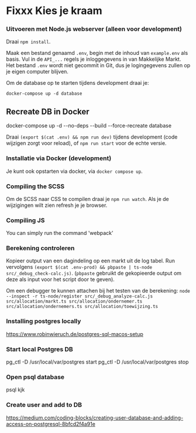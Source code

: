 # Fixxx Kies je kraam

### Uitvoeren met Node.js webserver (alleen voor development)

Draai `npm install`.

Maak een bestand genaamd `.env`, begin met de inhoud van `example.env` als basis. Vul in de `API_...` regels je inloggegevens in van Makkelijke Markt. Het bestand `.env` wordt niet gecommit in Git, dus je logingegevens zullen op je eigen computer blijven.

Om de database op te starten tijdens development draai je:

```shell
docker-compose up -d database
```

## Recreate DB in Docker

docker-compose up -d --no-deps --build --force-recreate database

Draai `(export $(cat .env) && npm run dev)` tijdens development (code wijzigen zorgt voor reload), of `npm run start` voor de echte versie.

### Installatie via Docker (development)

Je kunt ook opstarten via docker, via `docker compose up`.


### Compiling the SCSS
Om de SCSS naar CSS te compilen draai je `npm run watch`. Als je de wijzigingen wilt zien refresh je je browser.


### Compiling JS
You can simply run the command 'webpack'

### Berekening controleren

Kopieer output van een dagindeling op een markt uit de log tabel. Run vervolgens `(export $(cat .env-prod) && pbpaste | ts-node src/_debug_check-calc.js)`. (`pbpaste` gebruikt de gekopieerde output om deze als input voor het script door te geven).

Om een debugger te kunnen attachen bij het testen van de berekening: `node --inspect -r ts-node/register src/_debug_analyze-calc.js src/allocation/markt.ts src/allocation/ondernemer.ts src/allocation/ondernemers.ts src/allocation/toewijzing.ts`

### Installing postgres locally
https://www.robinwieruch.de/postgres-sql-macos-setup

### Start local Postgres DB
pg_ctl -D /usr/local/var/postgres start
pg_ctl -D /usr/local/var/postgres stop

### Open psql database
psql kjk

### Create user and add to DB
https://medium.com/coding-blocks/creating-user-database-and-adding-access-on-postgresql-8bfcd2f4a91e